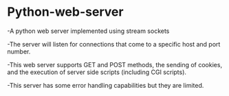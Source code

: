 # Python-web-server
-A python web server implemented using stream sockets

-The server will listen for connections that come to a specific host and port number.

 -This web server supports GET and POST methods, the sending of cookies, and the execution of server side scripts (including CGI scripts).

 -This server has some error handling capabilities but they are limited.
